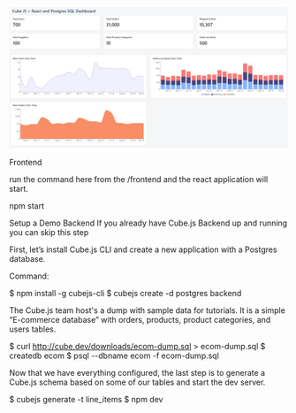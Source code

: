
![alt text](ScreenShot.png)


Frontend 

run the command here from the /frontend and the react application will start.

npm start

Setup a Demo Backend
If you already have Cube.js Backend up and running you can skip this step

First, let’s install Cube.js CLI and create a new application with a Postgres database.

Command:

$ npm install -g cubejs-cli
$ cubejs create -d postgres backend

The Cube.js team host's a dump with sample data for tutorials. It is a simple “E-commerce database” with orders, products, product categories, and users tables.

$ curl http://cube.dev/downloads/ecom-dump.sql > ecom-dump.sql
$ createdb ecom
$ psql --dbname ecom -f ecom-dump.sql

Now that we have everything configured, the last step is to generate a Cube.js schema based on some of our tables and start the dev server.

$ cubejs generate -t line_items
$ npm dev
